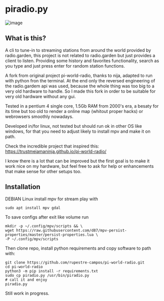 # piradio.py
![image](https://github.com/rupestre-campos/pi-world-radio/assets/51023074/64cd5522-0f31-426c-9b89-f9a6fcc99756)

## What is this?

A cli to tune-in to streaming stations from around the world provided by radio.garden, 
this project is not related to radio.garden but just provides a client to listen.
Providing some history and favorites functionality, search as you type and just press enter for random station functions.

A fork from original project pi-world-radio, thanks to nija, adapted to run with python fron the terminal.
At the end only the reversed engineering of the radio.gardem api was used, because the whole thing
was too big to a very old hardware to handle. So I made this fork in order to 
be suitable for very old hardware without any gui.


Tested in a pentium 4 single core, 1.5Gb RAM from 2000's era, a besaty for its time but too old to render a 
online map (whitout proper hacks) or webrowsers smoothly nowadays.


Developed in/for linux, not tested but should run ok in other OS like windows, 
for that you need to adjust likely to install mpv and make it on path.

Check the incredible  project that inspired this:
https://trustmeiamaninja.github.io/pi-world-radio/

I know there is a lot that can be improved but the first goal is to make it work nice on my hardware,
but feel free to ask for help or enhancements that make sense for other setups too.

## Installation

DEBIAN Linux
install mpv for stream play with

```sudo apt install mpv gdal```

To save configs after exit like volume run

```
mkdir -p ~/.config/mpv/scripts && \ 
wget https://raw.githubusercontent.com/d87/mpv-persist-properties/master/persist-properties.lua \
-P ~/.config/mpv/scripts
```

Then clone repo, install python requirements and copy software to path with:

```
git clone https://github.com/rupestre-campos/pi-world-radio.git
cd pi-world-radio
python3 -m pip install -r requirements.txt
sudo cp piradio.py /usr/bin/piradio.py
# call it and enjoy 
piradio.py
```

Still work in progress.

